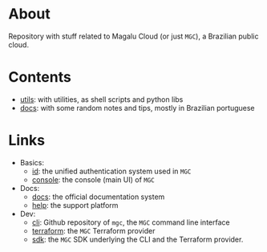 # About

Repository with stuff related to Magalu Cloud (or just `MGC`), a Brazilian public cloud.

# Contents

- [utils](./utils): with utilities, as shell scripts and python libs
- [docs](./docs): with some random notes and tips, mostly in Brazilian portuguese

# Links

- Basics:
    - [id](https://id.magalu.com): the unified authentication system used in `MGC`
    - [console](https://console.magalu.cloud): the console (main UI) of `MGC`
- Docs:
    - [docs](https://docs.magalu.cloud): the official documentation system
    - [help](https://help.magalu.cloud): the support platform
- Dev:
    - [cli](https://github.com/MagaluCloud/mgccli): Github repository of `mgc`, the `MGC` command line interface
    - [terraform](https://github.com/MagaluCloud/terraform-provider-mgc): the `MGC` Terraform provider
    - [sdk](https://github.com/MagaluCloud/magalu): the `MGC` SDK underlying the CLI and the Terraform provider.
